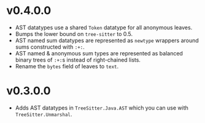 # v0.4.0.0

* AST datatypes use a shared `Token` datatype for all anonymous leaves.
* Bumps the lower bound on `tree-sitter` to 0.5.
* AST named sum datatypes are represented as `newtype` wrappers around sums constructed with `:+:`.
* AST named & anonymous sum types are represented as balanced binary trees of `:+:`s instead of right-chained lists.
* Rename the `bytes` field of leaves to `text`.

# v0.3.0.0

* Adds AST datatypes in `TreeSitter.Java.AST` which you can use with `TreeSitter.Unmarshal`.
